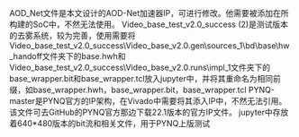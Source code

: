 AOD_Net文件是本文设计的AOD-Net加速器IP，可进行修改。他需要被添加在所构建的SoC中，不然无法使用。
Video_base_test_v2.0_success (2)是测试版本的去雾系统，较为完善，使用需要将Video_base_test_v2.0_success\Video_base_v2.0.gen\sources_1\bd\base\hw_handoff文件夹下的base.hwh和Video_base_test_v2.0_success\Video_base_v2.0.runs\impl_1文件夹下的base_wrapper.bit和base_wrapper.tcl放入jupyter中，并将其重命名为相同前缀，如base_wrapper.hwh，base_wrapper.bit，base_wrapper.tcl
PYNQ-master是PYNQ官方的IP架构，在Vivado中需要将其添入IP中，不然无法引用。该文件可去GitHub的PYNQ官方那边下载22.1版本的官方IP文件。
jupyter中存放着640*480版本的bit流和相关文件，用于PYNQ上版测试